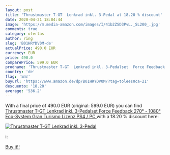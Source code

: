 ```yaml
---
layout: post
title: 'Thrustmaster T-GT  Lenkrad inkl. 3-Pedal at 18.20 % discount'
date: 2020-04-21 18:04:44
image: 'https://m.media-amazon.com/images/I/41b2ZSD3PvL._SL200_.jpg'
comments: true
category: ofertas
author: ring
slug: 'B01HRYDV0M-de'
actualPrice: 490.0 EUR
currency: EUR
price: 490.0
comparePrice: 599.0 EUR
prodname: 'Thrustmaster T-GT  Lenkrad inkl. 3-Pedalset  Force Feedback  270° - 1080°  Eco-System  Gran Turismo Lizenz  PS4 / PC '
country: 'de'
flag: '🇩🇪'
buyurl: 'https://www.amazon.de/dp/B01HRYDV0M/?tag=tolees0ca-21'
descuento: '18.20'
average: '536.2'
---
```


With a final price of 490.0 EUR (original: 599.0 EUR) you can find [Thrustmaster T-GT  Lenkrad inkl. 3-Pedalset  Force Feedback  270° - 1080°  Eco-System  Gran Turismo Lizenz  PS4 / PC ](https://www.amazon.de/dp/B01HRYDV0M/?tag=tolees0ca-21) with a  18.20 % discount here:

[![Thrustmaster T-GT  Lenkrad inkl. 3-Pedal](https://m.media-amazon.com/images/I/41b2ZSD3PvL._SL200_.jpg)](https://www.amazon.de/dp/B01HRYDV0M/?tag=tolees0ca-21)

ℹ️:


[Buy it!!](https://www.amazon.de/dp/B01HRYDV0M/?tag=tolees0ca-21)
